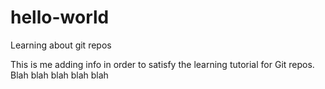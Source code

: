 # hello-world
Learning about git repos

This is me adding info in order to satisfy the learning tutorial for Git repos.
Blah blah blah blah blah
